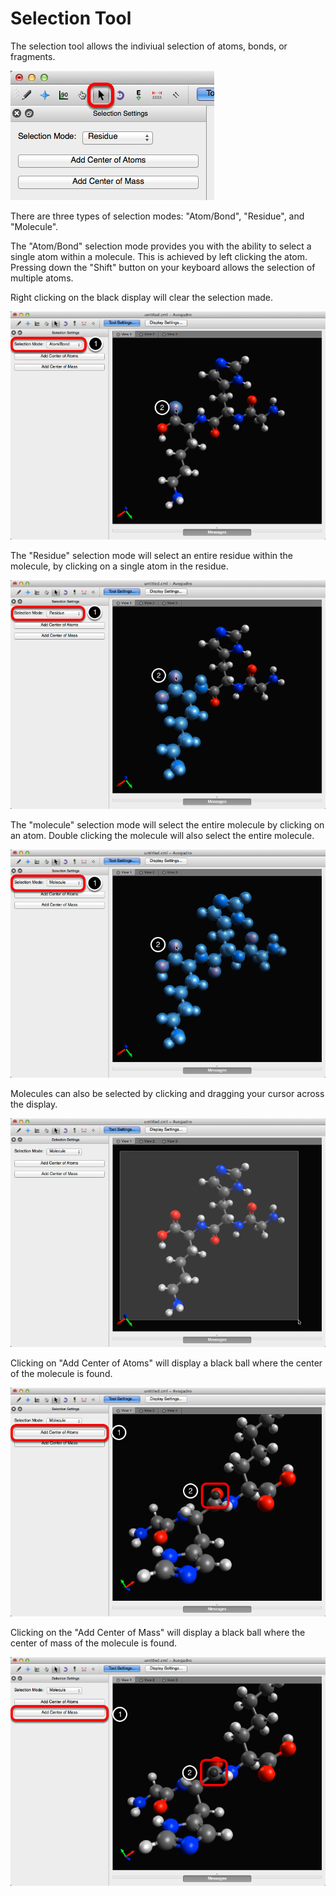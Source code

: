 # Selection Tool

The selection tool allows the indiviual selection of atoms, bonds, or fragments.

![](../../_static/fc2cc0bf-ef17-49c4-9e48-44e5f9c971bc.png)

There are three types of selection modes: "Atom/Bond", "Residue", and "Molecule".

The "Atom/Bond" selection mode provides you with the ability to select a single atom within a molecule. This is achieved by left clicking the atom. Pressing down the "Shift" button on your keyboard allows the selection of multiple atoms.

Right clicking on the black display will clear the selection made.

![](../../_static/ef00012d-e09d-400d-b1e7-387b9e0d59ee.png)

The "Residue" selection mode will select an entire residue within the molecule, by clicking on a single atom in the residue.

![](../../_static/3b084771-e8cb-497f-86cf-595a38516ad6.png)

The "molecule" selection mode will select the entire molecule by clicking on an atom. Double clicking the molecule will also select the entire molecule.

![](../../_static/3319fb45-a4fd-4648-a2e0-11c0f3e51d72.png)

Molecules can also be selected by clicking and dragging your cursor across the display.

![](../../_static/3552dc0d-842c-45ac-895f-470df38a100f.png)

Clicking on "Add Center of Atoms" will display a black ball where the center of the molecule is found.

![](../../_static/97584b85-bc1c-4ae0-8666-6db7fe255fc7.png)

Clicking on the "Add Center of Mass" will display a black ball where the center of mass of the molecule is found.

![](../../_static/88dce68b-0801-44fe-bf0a-711fe4d79717.png)

